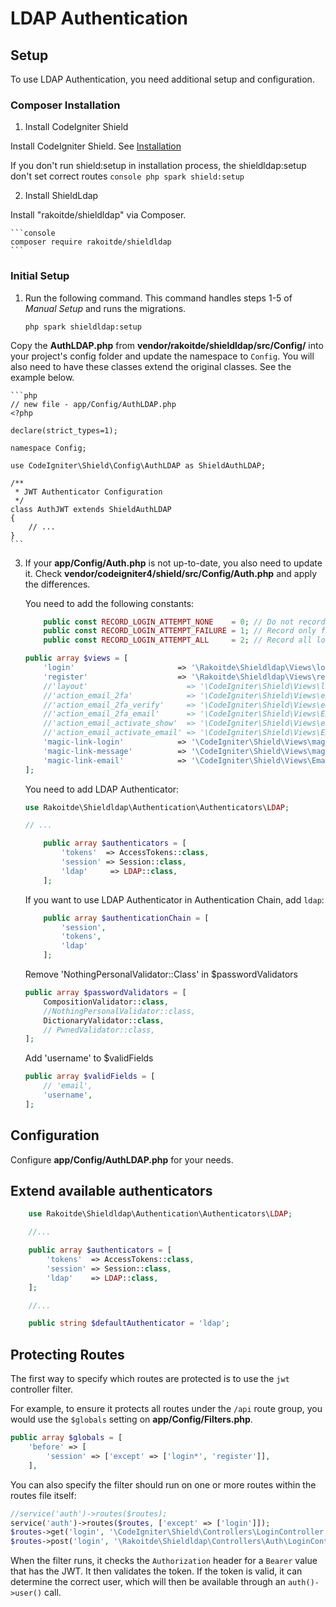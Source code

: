 # LDAP Authentication

## Setup

To use LDAP Authentication, you need additional setup and configuration.

### Composer Installation

1. Install CodeIgniter Shield

Install CodeIgniter Shield. See [Installation](https://codeigniter4.github.io/shield/install/)

If you don't run shield:setup in installation process, the shieldldap:setup don't set correct routes
    ```console
    php spark shield:setup
    ```

2. Install ShieldLdap

Install "rakoitde/shieldldap" via Composer.

    ```console
    composer require rakoitde/shieldldap
    ```

### Initial Setup

1. Run the following command. This command handles steps 1-5 of *Manual Setup* and runs the migrations.

    ```console
    php spark shieldldap:setup
    ```

Copy the **AuthLDAP.php** from **vendor/rakoitde/shieldldap/src/Config/** into your project's config folder and update the namespace to `Config`. You will also need to have these classes extend the original classes. See the example below.

    ```php
    // new file - app/Config/AuthLDAP.php
    <?php

    declare(strict_types=1);

    namespace Config;

    use CodeIgniter\Shield\Config\AuthLDAP as ShieldAuthLDAP;

    /**
     * JWT Authenticator Configuration
     */
    class AuthJWT extends ShieldAuthLDAP
    {
        // ...
    }
    ```

3. If your **app/Config/Auth.php** is not up-to-date, you also need to update it. Check **vendor/codeigniter4/shield/src/Config/Auth.php** and apply the differences.

    You need to add the following constants:
    ```php
        public const RECORD_LOGIN_ATTEMPT_NONE    = 0; // Do not record at all
        public const RECORD_LOGIN_ATTEMPT_FAILURE = 1; // Record only failures
        public const RECORD_LOGIN_ATTEMPT_ALL     = 2; // Record all login attempts
    ```
    ```php
    public array $views = [
        'login'                       => '\Rakoitde\Shieldldap\Views\login',
        'register'                    => '\Rakoitde\Shieldldap\Views\register',
        //'layout'                      => '\CodeIgniter\Shield\Views\layout',
        //'action_email_2fa'            => '\CodeIgniter\Shield\Views\email_2fa_show',
        //'action_email_2fa_verify'     => '\CodeIgniter\Shield\Views\email_2fa_verify',
        //'action_email_2fa_email'      => '\CodeIgniter\Shield\Views\Email\email_2fa_email',
        //'action_email_activate_show'  => '\CodeIgniter\Shield\Views\email_activate_show',
        //'action_email_activate_email' => '\CodeIgniter\Shield\Views\Email\email_activate_email',
        'magic-link-login'            => '\CodeIgniter\Shield\Views\magic_link_form',
        'magic-link-message'          => '\CodeIgniter\Shield\Views\magic_link_message',
        'magic-link-email'            => '\CodeIgniter\Shield\Views\Email\magic_link_email',
    ];
    ```

    You need to add LDAP Authenticator:
    ```php
    use Rakoitde\Shieldldap\Authentication\Authenticators\LDAP;

    // ...

        public array $authenticators = [
            'tokens'  => AccessTokens::class,
            'session' => Session::class,
            'ldap'     => LDAP::class,
        ];
    ```

    If you want to use LDAP Authenticator in Authentication Chain, add `ldap`:
    ```php
        public array $authenticationChain = [
            'session',
            'tokens',
            'ldap'
        ];
    ```

    Remove 'NothingPersonalValidator::Class' in $passwordValidators

    ```php
    public array $passwordValidators = [
        CompositionValidator::class,
        //NothingPersonalValidator::class,
        DictionaryValidator::class,
        // PwnedValidator::class,
    ];
    ```

    Add 'username' to $validFields

    ```php
    public array $validFields = [
        // 'email',
        'username',
    ];
    ```

## Configuration

Configure **app/Config/AuthLDAP.php** for your needs.

## Extend available authenticators

```php
    use Rakoitde\Shieldldap\Authentication\Authenticators\LDAP;

    //...

    public array $authenticators = [
        'tokens'  => AccessTokens::class,
        'session' => Session::class,
        'ldap'    => LDAP::class,
    ];

    //...

    public string $defaultAuthenticator = 'ldap';
```

## Protecting Routes

The first way to specify which routes are protected is to use the `jwt` controller
filter.

For example, to ensure it protects all routes under the `/api` route group, you
would use the `$globals` setting on **app/Config/Filters.php**.

```php
public array $globals = [
    'before' => [
        'session' => ['except' => ['login*', 'register']],
    ],
```


You can also specify the filter should run on one or more routes within the routes
file itself:

```php
//service('auth')->routes($routes);
service('auth')->routes($routes, ['except' => ['login']]);
$routes->get('login', '\CodeIgniter\Shield\Controllers\LoginController::loginView');
$routes->post('login', '\Rakoitde\Shieldldap\Controllers\Auth\LoginController::ldapLogin');
```

When the filter runs, it checks the `Authorization` header for a `Bearer` value
that has the JWT. It then validates the token. If the token is valid, it can
determine the correct user, which will then be available through an `auth()->user()`
call.

